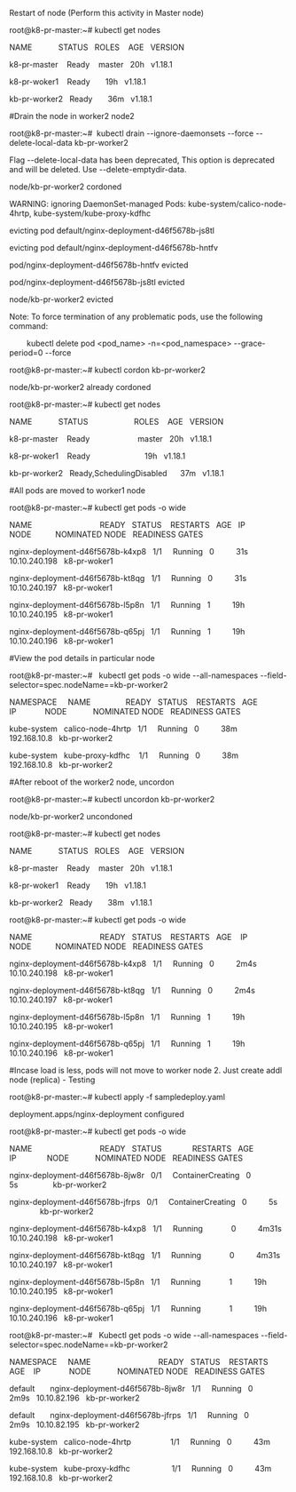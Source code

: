Restart of node (Perform this activity in Master node)

root@k8-pr-master:~# kubectl get nodes

NAME            STATUS   ROLES    AGE   VERSION

k8-pr-master    Ready    master   20h   v1.18.1

k8-pr-woker1    Ready    <none>   19h   v1.18.1

kb-pr-worker2   Ready    <none>   36m   v1.18.1



#Drain the node in worker2 node2

root@k8-pr-master:~#  kubectl drain --ignore-daemonsets --force --delete-local-data kb-pr-worker2

Flag --delete-local-data has been deprecated, This option is deprecated and will be deleted. Use --delete-emptydir-data.

node/kb-pr-worker2 cordoned

WARNING: ignoring DaemonSet-managed Pods: kube-system/calico-node-4hrtp, kube-system/kube-proxy-kdfhc

evicting pod default/nginx-deployment-d46f5678b-js8tl

evicting pod default/nginx-deployment-d46f5678b-hntfv

pod/nginx-deployment-d46f5678b-hntfv evicted

pod/nginx-deployment-d46f5678b-js8tl evicted

node/kb-pr-worker2 evicted





Note: To force termination of any problematic pods, use the following command:

        kubectl delete pod <pod_name> -n=<pod_namespace> --grace-period=0 --force



root@k8-pr-master:~# kubectl cordon kb-pr-worker2

node/kb-pr-worker2 already cordoned





root@k8-pr-master:~# kubectl get nodes

NAME            STATUS                     ROLES    AGE   VERSION

k8-pr-master    Ready                      master   20h   v1.18.1

k8-pr-woker1    Ready                      <none>   19h   v1.18.1

kb-pr-worker2   Ready,SchedulingDisabled   <none>   37m   v1.18.1



#All pods are moved to worker1 node

root@k8-pr-master:~# kubectl get pods -o wide

NAME                               READY   STATUS    RESTARTS   AGE   IP              NODE           NOMINATED NODE   READINESS GATES

nginx-deployment-d46f5678b-k4xp8   1/1     Running   0          31s   10.10.240.198   k8-pr-woker1   <none>           <none>

nginx-deployment-d46f5678b-kt8qg   1/1     Running   0          31s   10.10.240.197   k8-pr-woker1   <none>           <none>

nginx-deployment-d46f5678b-l5p8n   1/1     Running   1          19h   10.10.240.195   k8-pr-woker1   <none>           <none>

nginx-deployment-d46f5678b-q65pj   1/1     Running   1          19h   10.10.240.196   k8-pr-woker1   <none>           <none>



#View the pod details in particular node

root@k8-pr-master:~#   kubectl get pods -o wide --all-namespaces --field-selector=spec.nodeName==kb-pr-worker2

NAMESPACE     NAME                READY   STATUS    RESTARTS   AGE   IP             NODE            NOMINATED NODE   READINESS GATES

kube-system   calico-node-4hrtp   1/1     Running   0          38m   192.168.10.8   kb-pr-worker2   <none>           <none>

kube-system   kube-proxy-kdfhc    1/1     Running   0          38m   192.168.10.8   kb-pr-worker2   <none>           <none>



#After reboot of the worker2 node, uncordon

root@k8-pr-master:~# kubectl uncordon kb-pr-worker2

node/kb-pr-worker2 uncondoned



root@k8-pr-master:~# kubectl get nodes

NAME            STATUS   ROLES    AGE   VERSION

k8-pr-master    Ready    master   20h   v1.18.1

k8-pr-woker1    Ready    <none>   19h   v1.18.1

kb-pr-worker2   Ready    <none>   38m   v1.18.1



root@k8-pr-master:~# kubectl get pods -o wide

NAME                               READY   STATUS    RESTARTS   AGE    IP              NODE           NOMINATED NODE   READINESS GATES

nginx-deployment-d46f5678b-k4xp8   1/1     Running   0          2m4s   10.10.240.198   k8-pr-woker1   <none>           <none>

nginx-deployment-d46f5678b-kt8qg   1/1     Running   0          2m4s   10.10.240.197   k8-pr-woker1   <none>           <none>

nginx-deployment-d46f5678b-l5p8n   1/1     Running   1          19h    10.10.240.195   k8-pr-woker1   <none>           <none>

nginx-deployment-d46f5678b-q65pj   1/1     Running   1          19h    10.10.240.196   k8-pr-woker1   <none>           <none>



#Incase load is less, pods will not move to worker node 2. Just create addl node (replica) - Testing

root@k8-pr-master:~# kubectl apply -f sampledeploy.yaml

deployment.apps/nginx-deployment configured



root@k8-pr-master:~# kubectl get pods -o wide

NAME                               READY   STATUS              RESTARTS   AGE     IP              NODE            NOMINATED NODE   READINESS GATES

nginx-deployment-d46f5678b-8jw8r   0/1     ContainerCreating   0          5s      <none>          kb-pr-worker2   <none>           <none>

nginx-deployment-d46f5678b-jfrps   0/1     ContainerCreating   0          5s      <none>          kb-pr-worker2   <none>           <none>

nginx-deployment-d46f5678b-k4xp8   1/1     Running             0          4m31s   10.10.240.198   k8-pr-woker1    <none>           <none>

nginx-deployment-d46f5678b-kt8qg   1/1     Running             0          4m31s   10.10.240.197   k8-pr-woker1    <none>           <none>

nginx-deployment-d46f5678b-l5p8n   1/1     Running             1          19h     10.10.240.195   k8-pr-woker1    <none>           <none>

nginx-deployment-d46f5678b-q65pj   1/1     Running             1          19h     10.10.240.196   k8-pr-woker1    <none>           <none>



root@k8-pr-master:~#   Kubectl get pods -o wide --all-namespaces --field-selector=spec.nodeName==kb-pr-worker2

NAMESPACE     NAME                               READY   STATUS    RESTARTS   AGE    IP             NODE            NOMINATED NODE   READINESS GATES

default       nginx-deployment-d46f5678b-8jw8r   1/1     Running   0          2m9s   10.10.82.196   kb-pr-worker2   <none>           <none>

default       nginx-deployment-d46f5678b-jfrps   1/1     Running   0          2m9s   10.10.82.195   kb-pr-worker2   <none>           <none>

kube-system   calico-node-4hrtp                  1/1     Running   0          43m    192.168.10.8   kb-pr-worker2   <none>           <none>

kube-system   kube-proxy-kdfhc                   1/1     Running   0          43m    192.168.10.8   kb-pr-worker2   <none>     
